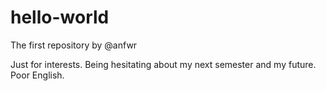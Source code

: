 # hello-world
The first repository by @anfwr

Just for interests. Being hesitating about my next semester and my future.
Poor English.
